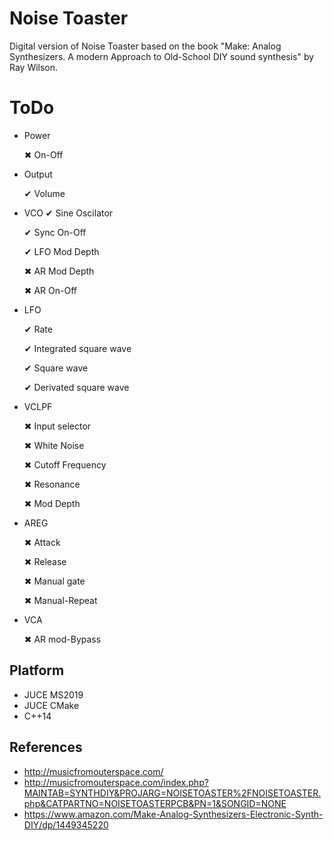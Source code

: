 # Noise Toaster

Digital version of Noise Toaster based on the book "Make: Analog Synthesizers. A modern Approach to Old-School DIY sound synthesis" by Ray Wilson. 

# ToDo

- Power

	✖ On-Off
	
- Output
	
	✔ Volume
	
- VCO
	✔ Sine Oscilator
	
	✔ Sync On-Off
	
	✔ LFO Mod Depth
	
	✖ AR Mod Depth
	
	✖ AR On-Off
	
- LFO
	
	✔ Rate
	
	✔ Integrated square wave
	
	✔ Square wave
	
	✔ Derivated square wave

- VCLPF

	✖ Input selector
	
	✖ White Noise
	
	✖ Cutoff Frequency
	
	✖ Resonance
	
	✖ Mod Depth
	
- AREG
	
	✖ Attack
	
	✖ Release 
	
	✖ Manual gate
	
	✖ Manual-Repeat
	
- VCA

	✖ AR mod-Bypass
	
	

## Platform

- JUCE MS2019
- JUCE CMake
- C++14

## References

- http://musicfromouterspace.com/
- http://musicfromouterspace.com/index.php?MAINTAB=SYNTHDIY&PROJARG=NOISETOASTER%2FNOISETOASTER.php&CATPARTNO=NOISETOASTERPCB&PN=1&SONGID=NONE
- https://www.amazon.com/Make-Analog-Synthesizers-Electronic-Synth-DIY/dp/1449345220